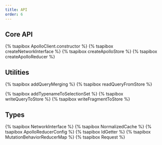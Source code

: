```yaml
---
title: API
order: 6
---
```


<h2 id="core">Core API</h2>

{% tsapibox ApolloClient.constructor %}
{% tsapibox createNetworkInterface %}
{% tsapibox createApolloStore %}
{% tsapibox createApolloReducer %}

<h2 id="utilities">Utilities</h2>

{% tsapibox addQueryMerging %}
{% tsapibox readQueryFromStore %}
<!--  XXX: fix aliasing-->
{% tsapibox addTypenameToSelectionSet %}
{% tsapibox writeQueryToStore %}
{% tsapibox writeFragmentToStore %}
<!-- { tsapibox print %} -->

<h2 id="types">Types</h2>

{% tsapibox NetworkInterface %}
{% tsapibox NormalizedCache %}
{% tsapibox ApolloReducerConfig %}
{% tsapibox IdGetter %}
{% tsapibox MutationBehaviorReducerMap %}
{% tsapibox Request %}
